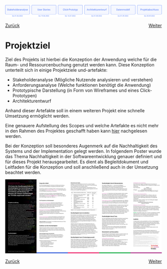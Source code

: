 ![Meilensteine des Projekts: Stakeholderanalyse bis zum 01.06.2022, User Stories bis zum 19.06.2022, Click-Prototyp bis zum 16.07.2022, Architekturentwurf bis zum 01.08.2022, Datenmodell bis zum 16.07.2022, Präsentation ausstehend bis zum 30.09.2022](../assets/progress-00.png)

<div style="display: flex; justify-content: space-between;">
  <a href="../projektkontext">Zurück</a>
  <a href="../stakeholderanalyse">Weiter</a>
</div>


# Projektziel

Ziel des Projekts ist hierbei die Konzeption der Anwendung welche für die Raum- und Ressourcenbuchung genutzt werden kann. Diese Konzeption unterteilt sich in einige Projektziele und-artefakte:

- Stakeholderanalyse (Mögliche Nutzende analysieren und verstehen)
- Anforderungsanalyse (Welche funktionen benötigt die Anwendung)
- Prototypische Darstellung (in Form von Wireframes und eines Click-Prototypen)
- Architekturentwurf

Anhand dieser Artefakte soll in einem weiteren Projekt eine schnelle Umsetzung ermöglicht werden.

Eine genauere Aufstellung des Scopes und welche Artefakte es nicht mehr in den Rahmen des Projektes geschafft haben kann [hier](./scope-und-out_of_scope.md) nachgelesen werden. 

Bei der Konzeption soll besonderes Augenmerk auf die Nachhaltigkeit des Systems und der Implementation gelegt werden. In folgendem Poster wurde das Thema Nachhaltigkeit in der Softwareentwicklung genauer definiert und für dieses Projekt herausgearbeitet. Es dient als Begleitdokument und Leitfaden für die Konzeption und soll anschließend auch in der Umsetzung beachtet werden.

[![poster sustainability](../assets/sustainability-poster.png)](../assets/sustainability-poster.png)


<div style="display: flex; justify-content: space-between;">
  <a href="../projektkontext">Zurück</a>
  <a href="../stakeholderanalyse">Weiter</a>
</div>

